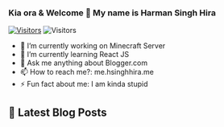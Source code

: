 ### Kia ora & Welcome 👋 My name is Harman Singh Hira

[![Visitors](https://img.shields.io/badge/hsinghhira.me-000000?style=for-the-badge&logo=About.me&logoColor=white)](https://me.hsinghhira.me) ![Visitors](https://api.visitorbadge.io/api/visitors?path=https%3A%2F%2Fgithub.com%2FHSinghHira&labelColor=%23d9e3f0&countColor=%23ff8a65)

- 🔭 I’m currently working on Minecraft Server
- 🌱 I’m currently learning React JS
- 💬 Ask me anything about Blogger.com
- 📫 How to reach me?: me.hsinghhira.me
- ⚡ Fun fact about me: I am kinda stupid

## 📝 Latest Blog Posts
<!-- BLOG-POST-LIST:START -->
<!-- BLOG-POST-LIST:END -->
